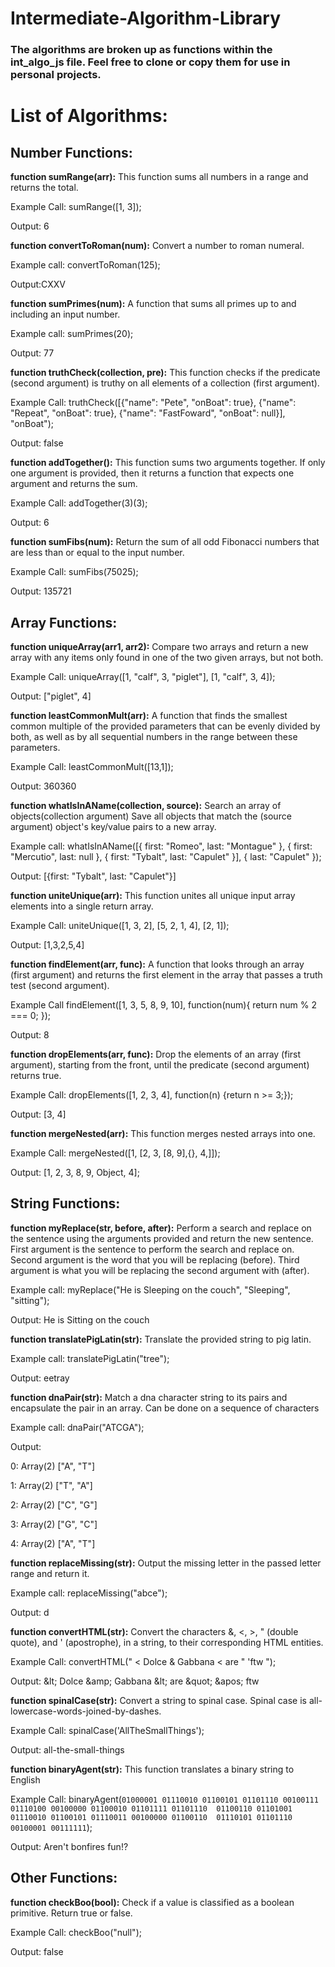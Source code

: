 # Intermediate-Algorithm-Library

### The algorithms are broken up as functions within the int_algo_js file.  Feel free to clone or copy them for use in personal projects.

# List of Algorithms:

## Number Functions:


**function sumRange(arr):** This function sums all numbers in a range and returns the total.

Example Call: sumRange([1, 3]);

Output: 6


**function convertToRoman(num):** 
Convert a number to roman numeral.

Example call: convertToRoman(125);

Output:CXXV


**function sumPrimes(num):** A function that sums all primes up to and including an input number.

Example call: sumPrimes(20);

Output: 77


**function truthCheck(collection, pre):** This function checks if the predicate (second argument) 
is truthy on all elements of a collection (first argument).

Example Call:
truthCheck([{"name": "Pete", "onBoat": true}, {"name": "Repeat", "onBoat": true}, 
  {"name": "FastFoward", "onBoat": null}], "onBoat"); 

Output: false


**function addTogether():**
This function sums two arguments together. 
If only one argument is provided, 
then it returns a function that expects one argument and returns the sum.

Example Call:
addTogether(3)(3);

Output: 6


**function sumFibs(num):**
Return the sum of all odd Fibonacci numbers 
that are less than or equal to the input number.

Example Call:
sumFibs(75025);

Output: 135721


## Array Functions:


**function uniqueArray(arr1, arr2):**
Compare two arrays and return a new array 
with any items only found in one of the two given arrays, 
but not both. 

Example Call:
uniqueArray([1, "calf", 3, "piglet"], [1, "calf", 3, 4]);

Output: ["piglet", 4]


**function leastCommonMult(arr):**
A function that finds the smallest common multiple 
of the provided parameters that can be evenly divided by both, 
as well as by all sequential numbers in the range between these parameters.

Example Call:
leastCommonMult([13,1]);

Output: 360360


**function whatIsInAName(collection, source):**
Search an array of objects(collection argument) 
Save all objects that match the (source argument) object's 
key/value pairs to a new array.

Example call:
whatIsInAName([{ first: "Romeo", last: "Montague" }, 
{ first: "Mercutio", last: null }, { first: "Tybalt", last: "Capulet" }], 
{ last: "Capulet" });

Output: [{first: "Tybalt", last: "Capulet"}]


**function uniteUnique(arr):**
This function unites all unique input array 
elements into a single return array. 

Example Call:
uniteUnique([1, 3, 2], [5, 2, 1, 4], [2, 1]);

Output: [1,3,2,5,4]


**function findElement(arr, func):**
A function that looks through an array (first argument) and 
returns the first element in the array that passes a truth test (second argument).

Example Call
findElement([1, 3, 5, 8, 9, 10], function(num){ return num % 2 === 0; });

Output: 8


**function dropElements(arr, func):**
Drop the elements of an array (first argument), 
starting from the front, until the predicate (second argument) returns true.

Example Call:
dropElements([1, 2, 3, 4], function(n) {return n >= 3;});

Output: [3, 4]


**function mergeNested(arr):** 
This function merges nested arrays into one.

Example Call: 
mergeNested([1, [2, 3, [8, 9],{}, 4,]]);

Output: [1, 2, 3, 8, 9, Object, 4];


## String Functions:

**function myReplace(str, before, after):**
Perform a search and replace on the sentence using the arguments provided and return the new sentence.
First argument is the sentence to perform the search and replace on.
Second argument is the word that you will be replacing (before).
Third argument is what you will be replacing the second argument with (after).

Example call:
myReplace("He is Sleeping on the couch", "Sleeping", "sitting");

Output: He is Sitting on the couch


**function translatePigLatin(str):** 
Translate the provided string to pig latin.

Example call:
translatePigLatin("tree");

Output: eetray


**function dnaPair(str):** 
Match a dna character string to its pairs and encapsulate the pair in an array.
Can be done on a sequence of characters

Example call:
dnaPair("ATCGA");

Output: 

0: Array(2) ["A", "T"]

1: Array(2) ["T", "A"]

2: Array(2) ["C", "G"]

3: Array(2) ["G", "C"]

4: Array(2) ["A", "T"]


**function replaceMissing(str):** 
Output the missing letter in the passed letter range and return it.

Example call:
replaceMissing("abce");

Output: d


**function convertHTML(str):**
Convert the characters &, <, >, " (double quote), and ' (apostrophe), 
in a string, to their corresponding HTML entities.

Example Call:
convertHTML(" < Dolce & Gabbana < are " 'ftw ");

Output: \&lt; Dolce \&amp; Gabbana \&lt; are \&quot; \&apos; ftw 


**function spinalCase(str):**
Convert a string to spinal case. 
Spinal case is all-lowercase-words-joined-by-dashes.

Example Call:
spinalCase('AllTheSmallThings');

Output: all-the-small-things

**function binaryAgent(str):**
This function translates a binary string to English

Example Call:
binaryAgent(`01000001 01110010 01100101 01101110 00100111 
01110100 00100000 01100010 01101111 01101110 
01100110 01101001 01110010 01100101 01110011 00100000 01100110 
01110101 01101110 00100001 00111111`);

Output: Aren't bonfires fun!?


## Other Functions:

**function checkBoo(bool):**
Check if a value is classified as a boolean primitive. Return true or false.

Example Call:
checkBoo("null");

Output: false
